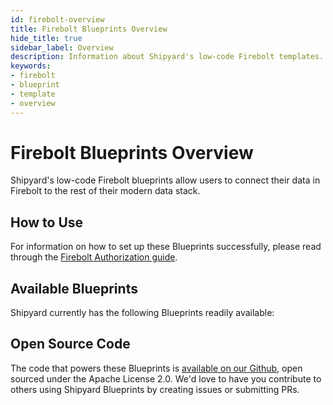 ```yaml
---
id: firebolt-overview
title: Firebolt Blueprints Overview
hide_title: true
sidebar_label: Overview
description: Information about Shipyard's low-code Firebolt templates.
keywords:
- firebolt
- blueprint
- template
- overview
---
```


# Firebolt Blueprints Overview

Shipyard's low-code Firebolt blueprints allow users to connect their data in Firebolt to the rest of their modern data stack.

## How to Use
For information on how to set up these Blueprints successfully, please read through the [Firebolt Authorization guide](firebolt-authorization.md).

## Available Blueprints
Shipyard currently has the following Blueprints readily available: 

## Open Source Code
The code that powers these Blueprints is [available on our Github](https://www.shipyardapp.com/docs/blueprint-library/firebolt/firebolt-overview/), open sourced under the Apache License 2.0. We'd love to have you contribute to others using Shipyard Blueprints by creating issues or submitting PRs.
